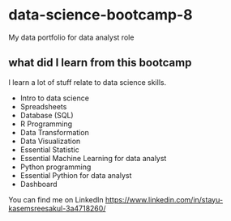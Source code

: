 # data-science-bootcamp-8
My data portfolio for data analyst role

## what did I learn from this bootcamp

I learn a lot of stuff relate to data science skills.

- Intro to data science
- Spreadsheets
- Database (SQL)
- R Programming
- Data Transformation
- Data Visualization
- Essential Statistic
- Essential Machine Learning for data analyst
- Python programming
- Essential Pythion for data analyst
- Dashboard

You can find me on LinkedIn https://www.linkedin.com/in/stayu-kasemsreesakul-3a4718260/
